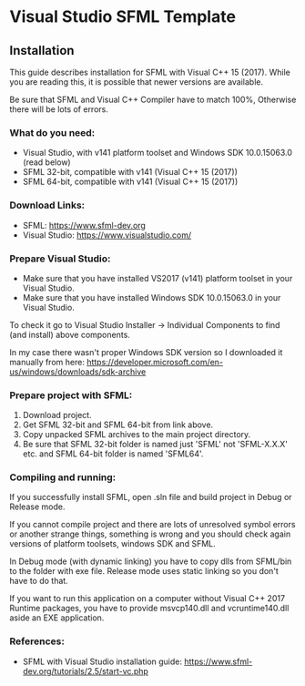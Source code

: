 # Visual Studio SFML Template 

## Installation

This guide describes installation for SFML with Visual C++ 15 (2017). While you are reading this, it is possible that newer versions
are available.

Be sure that SFML and Visual C++ Compiler have to match 100%, Otherwise there will be lots of errors.


### What do you need:
- Visual Studio, with v141 platform toolset and Windows SDK 10.0.15063.0 (read below)
- SFML 32-bit, compatible with v141 (Visual C++ 15 (2017))
- SFML 64-bit, compatible with v141 (Visual C++ 15 (2017))


### Download Links:
- SFML: https://www.sfml-dev.org
- Visual Studio: https://www.visualstudio.com/


### Prepare Visual Studio:
- Make sure that you have installed VS2017 (v141) platform toolset in your Visual Studio.
- Make sure that you have installed Windows SDK 10.0.15063.0 in your Visual Studio.

To check it go to Visual Studio Installer -> Individual Components 
to find (and install) above components. 

In my case there wasn't proper Windows SDK version
so I downloaded it manually from here: https://developer.microsoft.com/en-us/windows/downloads/sdk-archive


### Prepare project with SFML:
1. Download project.
2. Get SFML 32-bit and SFML 64-bit from link above.
3. Copy unpacked SFML archives to the main project directory.
4. Be sure that SFML 32-bit folder is named just 'SFML' not 'SFML-X.X.X' etc. and SFML 64-bit folder is named 'SFML64'.


### Compiling and running:
If you successfully install SFML, open .sln file and build project in Debug or Release mode.

If you cannot compile project and there are lots of unresolved symbol errors or another strange things, something is wrong
and you should check again versions of platform toolsets, windows SDK and SFML.

In Debug mode (with dynamic linking) you have to copy dlls from SFML/bin to the folder with exe file.
Release mode uses static linking so you don't have to do that.

If you want to run this application on a computer without Visual C++ 2017 Runtime packages, 
you have to provide msvcp140.dll and vcruntime140.dll aside an EXE application.

### References:
 - SFML with Visual Studio installation guide: https://www.sfml-dev.org/tutorials/2.5/start-vc.php


